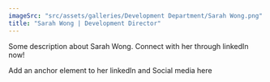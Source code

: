 ```yaml
---
imageSrc: "src/assets/galleries/Development Department/Sarah Wong.png"
title: "Sarah Wong | Development Director"
---
```

Some description about Sarah Wong. Connect with her through linkedIn now!

Add an anchor element to her linkedIn and Social media here
